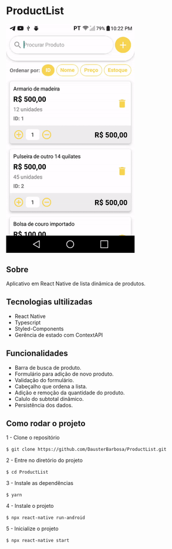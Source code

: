 # ProductList
<img src=".github/file.gif" width="350px"/>

## Sobre
<p>Aplicativo em React Native de lista dinâmica de produtos.</p>

## Tecnologias ultilizadas
<ul>
  <li>React Native</li>
  <li>Typescript</li>
  <li>Styled-Components</li>
  <li>Gerência de estado com ContextAPI</li>
</ul>

## Funcionalidades
<ul>
  <li>Barra de busca de produto.</li>
  <li>Formulário para adição de novo produto.</li>
  <li>Validação do formulário.</li>
  <li>Cabeçalho que ordena a lista.</li>
  <li>Adição e remoção da quantidade do produto.</li>
  <li>Calulo do subtotal dinâmico.</li>
  <li>Persistência dos dados.</li>
</ul>

## Como rodar o projeto

1 - Clone o repositório

`$ git clone https://github.com/DausterBarbosa/ProductList.git`

2 - Entre no diretório do projeto

`$ cd ProductList`

3 - Instale as dependências

`$ yarn`

4 - Instale o projeto

`$ npx react-native run-android`

5 - Inicialize o projeto

`$ npx react-native start`
